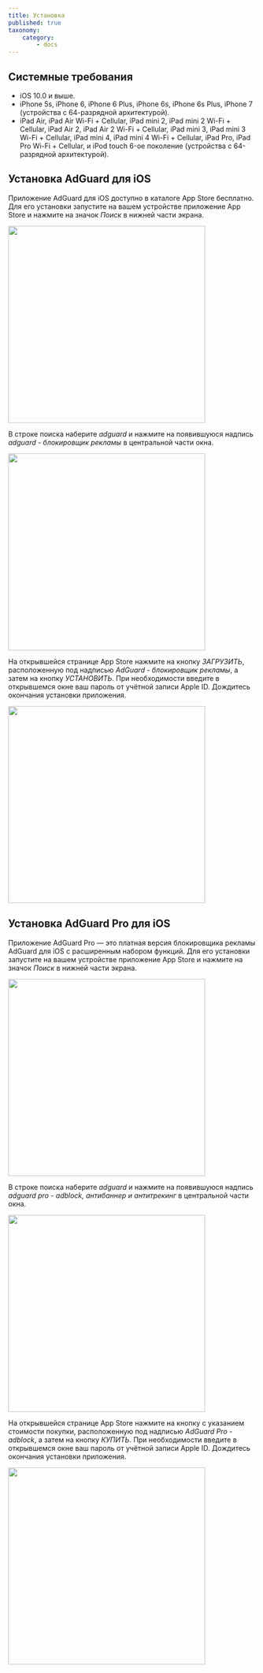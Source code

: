 ```yaml
---
title: Установка
published: true
taxonomy:
    category:
        - docs
---
```


## Системные требования
* iOS 10.0 и выше.
* iPhone 5s, iPhone 6, iPhone 6 Plus, iPhone 6s, iPhone 6s Plus, iPhone 7 (устройства с 64-разрядной архитектурой).
* iPad Air, iPad Air Wi-Fi + Cellular, iPad mini 2, iPad mini 2 Wi-Fi + Cellular, iPad Air 2, iPad Air 2 Wi-Fi + Cellular, iPad mini 3, iPad mini 3 Wi-Fi + Cellular, iPad mini 4, iPad mini 4 Wi-Fi + Cellular, iPad Pro, iPad Pro Wi-Fi + Cellular, и iPod touch 6-ое поколение (устройства с 64-разрядной архитектурой).

## Установка AdGuard для iOS
Приложение AdGuard для iOS доступно в каталоге App Store бесплатно. Для его установки запустите на вашем устройстве приложение App Store и нажмите на значок _Поиск_ в нижней части экрана.

<img src="https://cdn.adguard.com/public/Adguard/kb/installation/iOS/ru/1.png" width="400" />

В строке поиска наберите _adguard_ и нажмите на появившуюся надпись _adguard - блокировщик рекламы_ в центральной части окна.

<img src="https://cdn.adguard.com/public/Adguard/kb/installation/iOS/ru/2.png" width="400" />

На открывшейся странице App Store нажмите на кнопку _ЗАГРУЗИТЬ_, расположенную под надписью _AdGuard - блокировщик рекламы_, а затем на кнопку _УСТАНОВИТЬ_. При необходимости введите в открывшемся окне ваш пароль от учётной записи Apple ID. Дождитесь окончания установки приложения.

<img src="https://cdn.adguard.com/public/Adguard/kb/installation/iOS/ru/3.png" width="400" />

## Установка AdGuard Pro для iOS
 
Приложение AdGuard Pro — это платная версия блокировщика рекламы AdGuard для iOS с расширенным набором функций. Для его установки запустите на вашем устройстве приложение App Store и нажмите на значок _Поиск_ в нижней части экрана.

<img src="https://cdn.adguard.com/public/Adguard/kb/installation/iOS/ru/1.png" width="400" />

В строке поиска наберите _adguard_ и нажмите на появившуюся надпись _adguard pro - adblock, антибаннер и антитрекинг_ в центральной части окна.

<img src="https://cdn.adguard.com/public/Adguard/kb/installation/iOS/ru/2.png" width="400" />

На открывшейся странице App Store нажмите на кнопку с указанием стоимости покупки, расположенную под надписью _AdGuard Pro - adblock_, а затем на кнопку _КУПИТЬ_. При необходимости введите в открывшемся окне ваш пароль от учётной записи Apple ID. Дождитесь окончания установки приложения.

<img src="https://cdn.adguard.com/public/Adguard/kb/installation/iOS/ru/3.png" width="400" />
